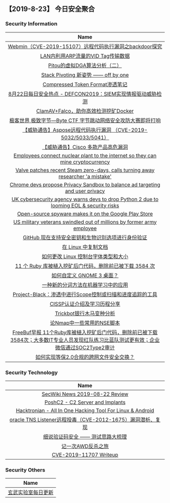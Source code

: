 
 ##   【2019-8-23】 今日安全聚合


### 						        							Security Information
|                             Name                                    |
| :----------------------------------------------------------: |
|[Webmin（CVE-2019-15107）远程代码执行漏洞之backdoor探究](https://www.anquanke.com/post/id/184764)|
|[LAN内利用ARP流量的VID Tag传输数据](https://www.anquanke.com/post/id/184519)|
|[Pitou的虚拟DGA算法分析（二）](https://www.anquanke.com/post/id/184740)|
|[Stack Pivoting 新姿势 —— off by one](https://www.anquanke.com/post/id/183873)|
|[Compressed Token Format渗透笔记](https://www.anquanke.com/post/id/184419)|
|[8月22日每日安全热点 - DEFCON2019：SIEM实现情报驱动威胁检测](https://www.anquanke.com/post/id/184720)|
|[ClamAV+Falco，助你高效检测挖矿Docker](https://www.secpulse.com/archives/111016.html)|
|[极客世界 极致字节—Byte CTF 字节跳动网络安全攻防大赛即将打响](https://www.secpulse.com/archives/111034.html)|
|[【威胁通告】Aspose远程代码执行漏洞 （CVE-2019-5032/5033/5041）](http://blog.nsfocus.net/cve-2019-5032-5033-5041/)|
|[【威胁通告】Cisco 多款产品高危漏洞](http://blog.nsfocus.net/cve-2019-1912cve-2019-1913cve-2019-1974cve-2019-1938cve-2019-1935cve-2019-1937/)|
|[Employees connect nuclear plant to the internet so they can mine cryptocurrency](https://www.zdnet.com/article/employees-connect-nuclear-plant-to-the-internet-so-they-can-mine-cryptocurrency/#ftag=RSSbaffb68)|
|[Valve patches recent Steam zero-days, calls turning away researcher 'a mistake'](https://www.zdnet.com/article/valve-patches-recent-steam-zero-days-calls-turning-away-researcher-a-mistake/#ftag=RSSbaffb68)|
|[Chrome devs propose Privacy Sandbox to balance ad targeting and user privacy](https://www.zdnet.com/article/chrome-devs-propose-privacy-sandbox-to-balance-ad-targeting-user-privacy/#ftag=RSSbaffb68)|
|[UK cybersecurity agency warns devs to drop Python 2 due to looming EOL & security risks](https://www.zdnet.com/article/uk-cybersecurity-agency-warns-devs-to-drop-python-2-due-to-looming-eol-security-risks/#ftag=RSSbaffb68)|
|[Open-source spyware makes it on the Google Play Store](https://www.zdnet.com/article/open-source-spyware-makes-it-on-the-google-play-store/#ftag=RSSbaffb68)|
|[US military veterans swindled out of millions by former army employee](https://www.zdnet.com/article/five-charged-over-fraud-swindling-of-us-military-personnel-and-veterans/#ftag=RSSbaffb68)|
|[GitHub 现在支持安全密钥和生物识别选项进行身份验证](https://linux.cn/article-11260-1.html?utm_source=rss&utm_medium=rss)|
|[在 Linux 中复制文档](https://linux.cn/article-11259-1.html?utm_source=rss&utm_medium=rss)|
|[如何更改 Linux 控制台字体类型和大小](https://linux.cn/article-11258-1.html?utm_source=rss&utm_medium=rss)|
|[11 个 Ruby 库被植入挖矿后门代码，删除前已被下载 3584 次](https://linux.cn/article-11257-1.html?utm_source=rss&utm_medium=rss)|
|[如何自定义 GNOME 3 桌面？](https://linux.cn/article-11256-1.html?utm_source=rss&utm_medium=rss)|
|[一种新的分词方法在机器学习中的应用](https://www.freebuf.com/articles/web/210449.html)|
|[Project-Black：渗透中进行Scope控制或扫描和进度追踪的工具](https://www.freebuf.com/sectool/208942.html)|
|[CISSP认证介绍及学习历程分享](https://www.freebuf.com/articles/others-articles/211580.html)|
|[Trickbot银行木马变种分析](https://www.freebuf.com/articles/network/210709.html)|
|[论Nmap中一些常用的NSE脚本](https://www.freebuf.com/sectool/210694.html)|
|[FreeBuf早报  11个Ruby库被植入挖矿后门代码，删除前已被下载3584次；大多数IT专业人员发现红队练习比蓝队测试更有效；企业微信通过SOC2Type2审计](https://www.freebuf.com/news/212074.html)|
|[如何实现等保2.0合规的跨网文件安全交换？](https://www.freebuf.com/articles/security-management/209429.html)|

### 						        							Security  Technology
|                             Name                                    |
| :----------------------------------------------------------: |
|[SecWiki News 2019-08-22 Review](http://www.sec-wiki.com/?2019-08-22)|
|[PoshC2 - C2 Server and Implants](http://www.kitploit.com/2019/08/poshc2-c2-server-and-implants.html)|
|[Hacktronian - All In One Hacking Tool For Linux & Android](http://www.kitploit.com/2019/08/hacktronian-all-in-one-hacking-tool-for.html)|
|[oracle TNS  Listener远程投毒（CVE-2012-1675）漏洞潜析、复现](http://xz.aliyun.com/t/6034)|
|[细说验证码安全 —— 测试思路大梳理](http://xz.aliyun.com/t/6029)|
|[记一次AWD反杀之旅](http://xz.aliyun.com/t/6024)|
|[CVE-2019-11707 Writeup](http://xz.aliyun.com/t/6054)|

### 						        							Security  Others
|                             Name                                    |
| :----------------------------------------------------------: |
|[玄武实验室每日更新](https://weibo.com/p/1006065582522936/wenzhang?from=page_100606_profile&wvr=6&mod=wenzhangmore)|

